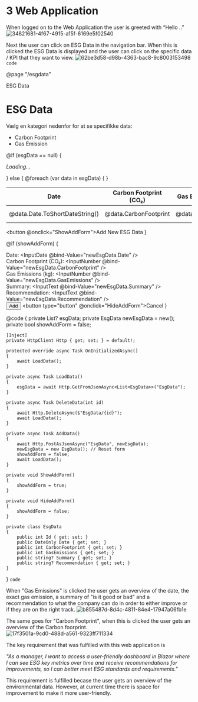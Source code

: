 # 3 Web Application
When logged on to the Web Application the user is greeted with “Hello ..” 
![34821681-4f67-4915-a15f-6169e5f02540](https://github.com/user-attachments/assets/2bcb3a42-1e06-40ec-ab2f-41b631fed696)

Next the user can click on ESG Data in the navigation bar. 
When this is clicked the ESG Data is displayed and the user can click on the specific data / KPI that they want to view. 
![62be3d58-d98b-4363-bac8-9c8003153498](https://github.com/user-attachments/assets/d3fbf028-28c7-4df2-9425-433d627858e9)
`code`

@page "/esgdata"

<PageTitle>ESG Data</PageTitle>

<h1>ESG Data</h1>

<p>Vælg en kategori nedenfor for at se specifikke data:</p>

<ul>
    <li><NavLink href="/carbonfootprint">Carbon Footprint</NavLink></li>
    <li><NavLink href="/gasemission">Gas Emission</NavLink></li>
</ul>

@if (esgData == null)
{
    <p><em>Loading...</em></p>
}
else
{
    <table class="table">
        <thead>
            <tr>
                <th>Date</th>
                <th>Carbon Footprint (CO₂)</th>
                <th>Gas Emissions (kg)</th>
                <th>Summary</th>
                <th>Recommendations</th>
                <th>Actions</th>
            </tr>
        </thead>
        <tbody>
            @foreach (var data in esgData)
            {
                <tr>
                    <td>@data.Date.ToShortDateString()</td>
                    <td>@data.CarbonFootprint</td>
                    <td>@data.GasEmissions</td>
                    <td>@data.Summary</td>
                    <td>@data.Recommendation</td>
                    <td>
                        <button @onclick="() => DeleteData(data.Id)">Delete</button>
                    </td>
                </tr>
            }
        </tbody>
    </table>
    <button @onclick="ShowAddForm">Add New ESG Data</button>
}

@if (showAddForm)
{
    <EditForm Model="newEsgData" OnValidSubmit="AddData">
        <DataAnnotationsValidator />
        <div>
            <label>Date: <InputDate @bind-Value="newEsgData.Date" /></label>
        </div>
        <div>
            <label>Carbon Footprint (CO₂): <InputNumber @bind-Value="newEsgData.CarbonFootprint" /></label>
        </div>
        <div>
            <label>Gas Emissions (kg): <InputNumber @bind-Value="newEsgData.GasEmissions" /></label>
        </div>
        <div>
            <label>Summary: <InputText @bind-Value="newEsgData.Summary" /></label>
        </div>
        <div>
            <label>Recommendation: <InputText @bind-Value="newEsgData.Recommendation" /></label>
        </div>
        <button type="submit">Add</button>
        <button type="button" @onclick="HideAddForm">Cancel</button>
    </EditForm>
}

@code {
    private List<EsgData>? esgData;
    private EsgData newEsgData = new();
    private bool showAddForm = false;

    [Inject]
    private HttpClient Http { get; set; } = default!;

    protected override async Task OnInitializedAsync()
    {
        await LoadData();
    }

    private async Task LoadData()
    {
        esgData = await Http.GetFromJsonAsync<List<EsgData>>("EsgData");
    }

    private async Task DeleteData(int id)
    {
        await Http.DeleteAsync($"EsgData/{id}");
        await LoadData();
    }

    private async Task AddData()
    {
        await Http.PostAsJsonAsync("EsgData", newEsgData);
        newEsgData = new EsgData(); // Reset form
        showAddForm = false;
        await LoadData();
    }

    private void ShowAddForm()
    {
        showAddForm = true;
    }

    private void HideAddForm()
    {
        showAddForm = false;
    }

    private class EsgData
    {
        public int Id { get; set; }
        public DateOnly Date { get; set; }
        public int CarbonFootprint { get; set; }
        public int GasEmissions { get; set; }
        public string? Summary { get; set; }
        public string? Recommendation { get; set; }
    }
}
`code`

When "Gas Emissions" is clicked the user gets an overview of the date, the exact gas emission, a summary of "is it good or bad" and a recommendation to what the company can do in order to either improve or if they are on the right track. 
![b855487d-8d4c-4811-84e4-17947a06fb1e](https://github.com/user-attachments/assets/4bcf6171-f240-4350-966b-7839b2854fa1)

The same goes for "Carbon Footprint", when this is clicked the user gets an overview of the Carbon foorprint. 
![17f3501a-9cd0-488d-a561-9323ff711334](https://github.com/user-attachments/assets/e6d02a9a-4d4c-475e-afef-97e719a81d1b)

The key requirement that was fulfilled with this web application is 

*"As a manager, I want to access a user-friendly dashboard in Blazor where I can see ESG key metrics over time and receive recommendations for improvements, 
so I can better meet ESG standards and requirements."*

This requirement is fulfilled becase the user gets an overview of the environmental data. 
However, at current time there is space for improvement to make it more user-friendly. 


